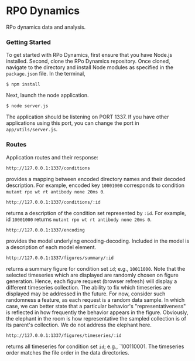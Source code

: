 RPO Dynamics
============

RPo dynamics data and analysis.


### Getting Started

To get started with RPo Dynamics, first ensure that you have Node.js installed. Second, clone the RPo Dynamics repository. Once cloned, navigate to the directory and install Node modules as specified in the `package.json` file. In the terminal, 

```
$ npm install
```

Next, launch the node application.

```
$ node server.js
```

The application should be listening on PORT 1337. If you have other applications using this port, you can change the port in `app/utils/server.js`.


### Routes

Application routes and their response:

```
http://127.0.0.1:1337/conditions
```

provides a mapping between encoded directory names and their decoded description. For example, encoded key `10001000` corresponds to condition `mutant rpo wt rt antibody none 20ms 0`.

```
http://127.0.0.1:1337/conditions/:id
```

returns a description of the condition set represented by `:id`. For example, id `10001000` returns `mutant rpo wt rt antibody none 20ms 0`.

```
http://127.0.0.1:1337/encoding
```

provides the model underlying encoding-decoding. Included in the model is a description of each model element.

```
http://127.0.0.1:1337/figures/summary/:id
```

returns a summary figure for condition set `id`; e.g., `10011000`. Note that the selected timeseries which are displayed are randomly chosen on figure generation. Hence, each figure request (browser refresh) will display a different timeseries collection. The ability to fix which timeseries are displayed may be addressed in the future. For now, consider such randomness a feature, as each request is a random data sample. In which case, we can better state that a particular behavior's "representativeness" is reflected in how frequently the behavior appears in the figure. Obviously, the elephant in the room is how representative the sampled collection is of its parent's collection. We do not address the elephant here.

```
http://127.0.0.1:1337/figures/timeseries/:id
```

returns all timeseries for condition set `id`; e.g., `100110001. The timeseries order matches the file order in the data directories.


